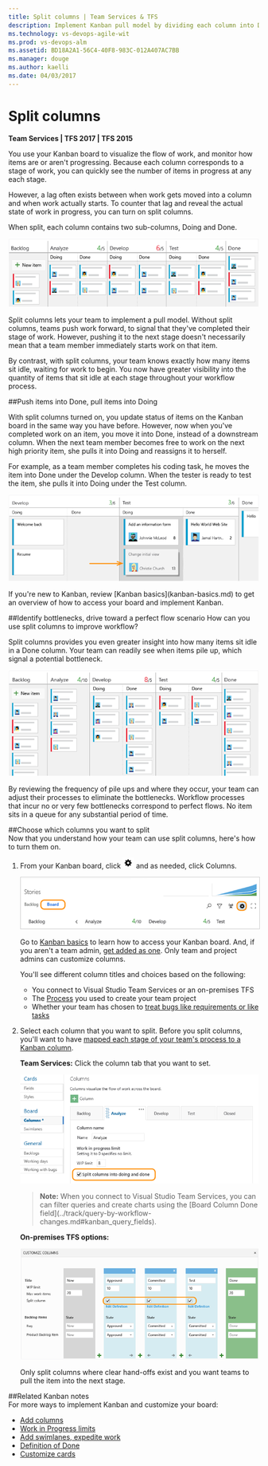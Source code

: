 ```yaml
---
title: Split columns | Team Services & TFS
description: Implement Kanban pull model by dividing each column into Doing and Done when working in Visual Studio Team Services (VSTS) and Team Foundation Server (TFS) 
ms.technology: vs-devops-agile-wit
ms.prod: vs-devops-alm
ms.assetid: BD18A2A1-56C4-40F8-983C-012A407AC7BB
ms.manager: douge
ms.author: kaelli
ms.date: 04/03/2017
---
```


# Split columns

<b>Team Services | TFS 2017 | TFS 2015 </b>

You use your Kanban board to visualize the flow of work, and monitor how items are or aren't progressing. Because each column corresponds to a stage of work, you can quickly see the number of items in progress at any each stage.  

However, a lag often exists between when work gets moved into a column and when work actually starts. To counter that lag and reveal the actual state of work in progress, you can turn on split columns.  

When split, each column contains two sub-columns, Doing and Done.

 
![Kanban with split columns](_img/kanban-board-split-columns-example-chart.png)  

Split columns lets your team to implement a pull model. Without split columns, teams push work forward, to signal that they've completed their stage of work. However, pushing it to the next stage doesn't necessarily mean that a team member immediately starts work on that item.  

By contrast, with split columns, your team knows exactly how many items sit idle, waiting for work to begin. You now have greater visibility into the quantity of items that sit idle at each stage throughout your workflow process. 

##Push items into Done, pull items into Doing 

With split columns turned on, you update status of items on the Kanban board in the same way you have before. However, now when you've completed work on an item, you move it into Done, instead of a downstream column. When the next team member becomes free to work on the next high priority item, she pulls it into Doing and reassigns it to herself.  

For example, as a team member completes his coding task, he moves the item into Done under the Develop column. When the tester is ready to test the item, she pulls it into Doing under the Test column.  

![Kanban board showing split column](_img/kanban-board-split-columns-moving-doing-to-done.png)


<p>If you're new to Kanban, review [Kanban basics](kanban-basics.md)  to get an overview of how to access your board and implement Kanban.</p>


##Identify bottlenecks, drive toward a perfect flow scenario
How can you use split columns to improve workflow?  

Split columns provides you even greater insight into how many items sit idle in a Done column. Your team can readily see when items pile up, which signal a potential bottleneck.   

![Kanban board, split columns showing stacked items](_img/kanban-board-identify-bottlenecks.png)  

By reviewing the frequency of pile ups and where they occur, your team can adjust their processes to eliminate the bottlenecks. Workflow processes that incur no or very few bottlenecks correspond to perfect flows. No item sits in a queue for any substantial period of time.  


##Choose which columns you want to split  
Now that you understand how your team can use split columns, here's how to turn them on.

1. From your Kanban board, click ![settings icon](../_img/icons/team-settings-gear-icon.png) and as needed, click Columns.  

	<img src="../customize/_img/kanban-card-customize-open-settings.png" alt="Kanban board, open common configuration settings" style="border: 1px solid #CCCCCC;" />
	
	Go to [Kanban basics](kanban-basics.md) to learn how to access your Kanban board. And, if you aren't a team admin, [get added as one](../scale/add-team-administrator.md). Only team and project admins can customize columns.  

	You'll see different column titles and choices based on the following:
	
	- You connect to Visual Studio Team Services or an on-premises TFS  
	- The [Process](../guidance/choose-process.md) you used to create your team project  
	- Whether your team has chosen to [treat bugs like requirements or like tasks](../customize/show-bugs-on-backlog.md)  

2.	Select each column that you want to split. Before you split columns, you'll want to have [mapped each stage of your team's process to a Kanban column](add-columns.md). 

	**Team Services:**  Click the column tab that you want to set.   

	![Kanban board, Customize columns, split columns, Agile process](_img/vso-kanban-split-columns-settings-analyze-no-tags.png)  

	<blockquote><b>Note:</b> When you connect to Visual Studio Team Services, you can can filter queries and create charts using the [Board Column Done field](../track/query-by-workflow-changes.md#kanban_query_fields).</blockquote>  

	**On-premises TFS options:**   

	![Customize Kanban board with split columns](_img/kanban-board-configure-split-columns.png)  

	Only split columns where clear hand-offs exist and you want teams to pull the item into the next stage.  

##Related Kanban notes  
For more ways to implement Kanban and customize your board:  

* [Add columns](add-columns.md)  
* [Work in Progress limits ](wip-limits.md)  
* [Add swimlanes, expedite work](expedite-work.md)   
* [Definition of Done](definition-of-done.md)  
* [Customize cards](../customize/customize-cards.md)   

